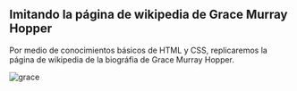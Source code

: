 ## Imitando la página de wikipedia de Grace Murray Hopper
Por medio de conocimientos básicos de HTML y CSS, replicaremos la página de wikipedia de la biográfia de Grace Murray Hopper.

![grace](assets/images/gracehopper.png "titulo")